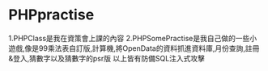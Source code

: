 # PHPpractise
1.PHPClass是我在資策會上課的內容
2.PHPSomePractise是我自己做的一些小遊戲,像是99乘法表自訂版,計算機,將OpenData的資料抓進資料庫,月份查詢,註冊&登入,猜數字以及猜數字的psr版
以上皆有防備SQL注入式攻擊
